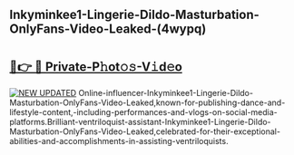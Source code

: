 ## Inkyminkee1-Lingerie-Dildo-Masturbation-OnlyFans-Video-Leaked-(4wypq)


# <h2><a href="https://mediaupload.pro?-19M">🔗👉 🔴 Private-P𝚑ot𝚘𝚜-V𝚒d𝚎o</a></h2>

[![NEW UPDATED](https://i.imgur.com/0qMVB7G.gif)](https://mediaupload.pro?-19M)
Online-influencer-Inkyminkee1-Lingerie-Dildo-Masturbation-OnlyFans-Video-Leaked,known-for-publishing-dance-and-lifestyle-content,-including-performances-and-vlogs-on-social-media-platforms.Brilliant-ventriloquist-assistant-Inkyminkee1-Lingerie-Dildo-Masturbation-OnlyFans-Video-Leaked,celebrated-for-their-exceptional-abilities-and-accomplishments-in-assisting-ventriloquists.  